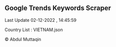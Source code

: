 

## Google Trends Keywords Scraper 
 
Last Update 02-12-2022 , 14:45:59

Country List :
VIETNAM.json



© Abdul Muttaqin 
